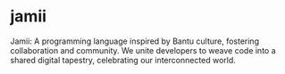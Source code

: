 # jamii
Jamii: A programming language inspired by Bantu culture, fostering collaboration and community. We unite developers to weave code into a shared digital tapestry, celebrating our interconnected world.
